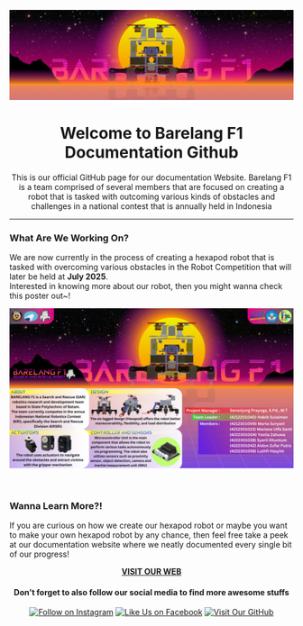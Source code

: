 ![F1Banner](github/Banner.png)

<div align="center">
    <h1>Welcome to Barelang F1 Documentation Github</h1>
    <p></p>
</div>

<div align="center">
This is our official GitHub page for our documentation Website. 
Barelang F1 is a team comprised of several members that are focused on creating a robot that is tasked with outcoming various kinds of obstacles and challenges in a national contest that is annually held in Indonesia
</div>

---

### What Are We Working On?

We are now currently in the process of creating a hexapod robot that is tasked with overcoming various obstacles in the Robot Competition that will later be held at **July 2025**.
<br>
Interested in knowing more about our robot, then you might wanna check this poster out~! 
<br>

![F1Poster](github/F1Poster.png)

<br>

### Wanna Learn More?!

If you are curious on how we create our hexapod robot or maybe you want to make your own hexapod robot by any chance, then feel free take a peek at our documentation website where we neatly documented every single bit of our progress!

<div align="center">
  
  [**VISIT OUR WEB**](https://barelangf1.my.id) 
  
</div>



<div align="center">

#### Don't forget to also follow our social media to find more awesome stuffs

[![Follow on Instagram](https://img.shields.io/badge/Instagram-Follow%20Us-E4405F?style=for-the-badge&logo=instagram&logoColor=white)](https://www.instagram.com/barelangf1/)
[![Like Us on Facebook](https://img.shields.io/badge/Facebook-Like%20Us-1877F2?style=for-the-badge&logo=facebook&logoColor=white)]()
[![Visit Our GitHub](https://img.shields.io/badge/GitHub-Check%20Our%20Code-FFA500?style=for-the-badge&logo=github&logoColor=white)](https://github.com/Barelang-F1/barelangf1-setup)

</div>
